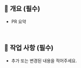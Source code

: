<!-- 
PR 전!
1. main에서 병합 시 충돌 해결 확인해주세요.
2. 병합 후 정상적으로 빌드 되는지 확인해주세요.
3. CI/CD가 정상적으로 작동하는지 확인해주세요.
-->

## 📌 개요 (필수)
<!-- PR에 대한 요약을 작성해주세요. -->
- PR 요약

<br>

## 🔨 작업 사항 (필수)
<!-- 상세하게 적고 싶은 내용이 있으면 작성해주세요. -->
- 추가 또는 변경된 내용을 적어주세요.

<br>